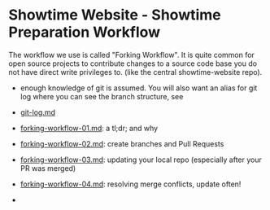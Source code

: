 # Showtime Website - Showtime Preparation Workflow

The workflow we use is called "Forking Workflow". It is quite common for open source projects to contribute changes
to a source code base you do not have direct write privileges to. (like the central showtime-website repo).

- enough knowledge of git is assumed. You will also want an alias for git log where you can see the branch structure, see
- [git-log.md](./git-log.md)
- [forking-workflow-01.md](./forking-workflow-01.md): a tl;dr; and why 
- [forking-workflow-02.md](./forking-workflow-02.md): create branches and Pull Requests
- [forking-workflow-03.md](./forking-workflow-03.md): updating your local repo (especially after your PR was merged)
- [forking-workflow-04.md](./forking-workflow-04.md): resolving merge conflicts, update often!

- 

